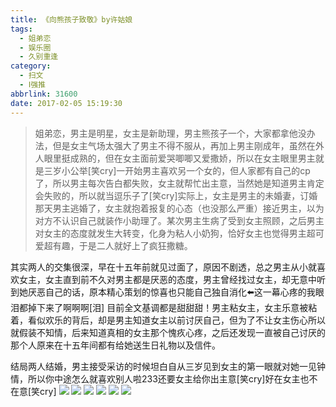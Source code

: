 ```yaml
---
title: 《向熊孩子致敬》by许姑娘
tags:
  - 姐弟恋
  - 娱乐圈
  - 久别重逢
category:
  - 扫文
  - Ⅰ强推
abbrlink: 31600
date: 2017-02-05 15:19:30
---
```

<meta name="referrer" content="no-referrer" />

> 姐弟恋，男主是明星，女主是新助理，男主熊孩子一个，大家都拿他没办法，但是女主气场太强大了男主不得不服从，再加上男主刚成年，虽然在外人眼里挺成熟的，但在女主面前爱哭唧唧又爱撒娇，所以在女主眼里男主就是三岁小公举[笑cry]一开始男主喜欢另一个女的，但人家都有自己的cp了，所以男主每次告白都失败，女主就帮忙出主意，当然她是知道男主肯定会失败的，所以就当逗乐子了[笑cry]实际上，女主是男主的未婚妻，订婚那天男主逃婚了，女主就抱着报复的心态（也没那么严重）接近男主，以为对方不认识自己就装作小助理了。某次男主生病了受到女主照顾，之后男主对女主的态度就发生大转变，化身为粘人小奶狗，恰好女主也觉得男主超可爱超有趣，于是二人就好上了疯狂撒糖。
<!-- more -->

其实两人的交集很深，早在十五年前就见过面了，原因不剧透，总之男主从小就喜欢女主，女主直到前不久对男主都是厌恶的态度，男主曾经找过女主，却无意中听到她厌恶自己的话，原本精心策划的惊喜也只能自己独自消化⬅️这一幕心疼的我眼泪都掉下来了啊啊啊[泪]
目前全文基调都是甜甜甜！男主粘女主，女主乐意被粘着，看似欢乐的背后，却是男主知道女主以前讨厌自己，但为了不让女主伤心所以就假装不知情，后来知道真相的女主那个愧疚心疼，之后还发现一直被自己讨厌的那个人原来在十五年间都有给她送生日礼物以及信件。

结局两人结婚，男主接受采访的时候坦白自从三岁见到女主的第一眼就对她一见钟情，所以你中途怎么就喜欢别人啦233还要女主给你出主意[笑cry]好在女主也不在意[笑cry]
![](https://wx2.sinaimg.cn/mw690/0069kFhhgy1fcewa0twsyj30qo1bf48c.jpg)
![](https://wx2.sinaimg.cn/mw690/0069kFhhgy1fcew9y4gg8j30qo1bfn5p.jpg)
![](https://wx2.sinaimg.cn/mw690/0069kFhhgy1fcewa1ys3wj30qo1bf10h.jpg)
![](https://wx1.sinaimg.cn/mw690/0069kFhhgy1fcewa4tn2qj30qo1bf7cz.jpg)
![](https://wx2.sinaimg.cn/mw690/0069kFhhgy1fcewa6z4ayj30qo1bfwo8.jpg)
![](https://wx3.sinaimg.cn/mw690/0069kFhhgy1fcewa7puwej30qo1bfaie.jpg)